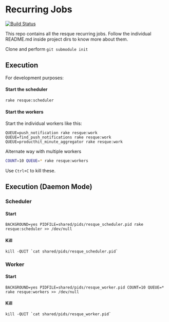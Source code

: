 # Recurring Jobs #

[![Build Status](https://travis-ci.org/octoai/recurring-jobs.svg?branch=master)](https://travis-ci.org/octoai/recurring-jobs)

This repo contains all the resque recurring jobs. Follow the individual README.md inside project dirs to know more about them.

Clone and perform `git submodule init`

## Execution ##

For development purposes:

#### Start the scheduler ####

```bash
rake resque:scheduler
```

#### Start the workers ####

Start the individual workers like this:

```
QUEUE=push_notification rake resque:work
QUEUE=find_push_notifications rake resque:work
QUEUE=producthit_minute_aggregator rake resque:work
```

Alternate way with multiple workers

```bash
COUNT=10 QUEUE=* rake resque:workers
```

Use `Ctrl+C` to kill these.

## Execution (Daemon Mode)

### Scheduler

#### Start

```
BACKGROUND=yes PIDFILE=shared/pids/resque_scheduler.pid rake resque:scheduler >> /dev/null
```

#### Kill

```
kill -QUIT `cat shared/pids/resque_scheduler.pid`
```

### Worker

#### Start

```
BACKGROUND=yes PIDFILE=shared/pids/resque_worker.pid COUNT=10 QUEUE=* rake resque:workers >> /dev/null
```

#### Kill

```
kill -QUIT `cat shared/pids/resque_worker.pid`
```
